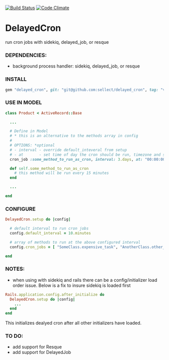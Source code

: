 [![Build Status](https://travis-ci.org/sellect/delayed_cron.png?branch=develop)](https://travis-ci.org/sellect/delayed_cron)
[![Code Climate](https://codeclimate.com/github/sellect/delayed_cron.png?branch=develop)](https://codeclimate.com/github/sellect/delayed_cron)

# DelayedCron
run cron jobs with sidekiq, delayed_job, or resque

### DEPENDENCIES:
- background process handler: sidekiq, delayed_job, or resque

### INSTALL 

```ruby
gem "delayed_cron", git: "git@github.com:sellect/delayed_cron", tag: "v0.1.0"
```

### USE IN MODEL
```ruby
class Product < ActiveRecord::Base

  ...

  # Define in Model
  # * this is an alternative to the methods array in config
  #
  # OPTIONS: *optional
  # - interval - override default_inteveral from setup
  # - at       - set time of day the cron should be run, timezone and seconds are optional
  cron_job :some_method_to_run_as_cron, interval: 3.days, at: "00:00:00 -0400"

  def self.some_method_to_run_as_cron
    # this method will be run every 15 minutes
  end

  ...

end
```

### CONFIGURE
```ruby
DelayedCron.setup do |config|

  # default interval to run cron jobs
  config.default_interval = 10.minutes

  # array of methods to run at the above configured interval
  config.cron_jobs = [ "SomeClass.expensive_task", "AnotherClass.other_expensive_task" ]

end
```

### NOTES:

- when using with sidekiq and rails there can be a config/initializer load order issue. Below is a fix to insure sidekiq is loaded first
```ruby
Rails.application.config.after_initialize do  
  DelayedCron.setup do |config|
    ...
  end
end
```
This initializes dealyed cron after all other initializers have loaded.


### TO DO:
- add support for Resque
- add support for DelayedJob
